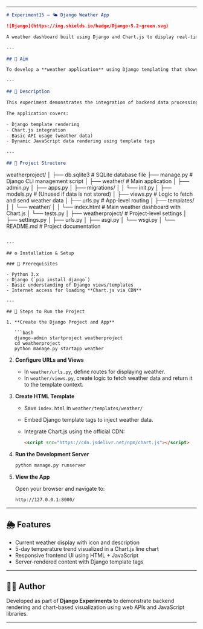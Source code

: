 
---

```markdown
# Experiment15 – 🌤️ Django Weather App

![Django](https://img.shields.io/badge/Django-5.2-green.svg)

A weather dashboard built using Django and Chart.js to display real-time and historical weather data. The application dynamically renders weather information using Django templates and visualizes temperature trends over the past 5 days using a responsive line chart.

---

## 🎯 Aim

To develop a **weather application** using Django templating that shows current weather conditions along with a **Chart.js-powered** line graph representing the last 5 days' temperature data.

---

## 📖 Description

This experiment demonstrates the integration of backend data processing in Django with frontend dynamic chart rendering using **Chart.js**. Users can view current weather information like temperature, description, and icon, along with a **visual history** of temperature changes.

The application covers:

- Django template rendering
- Chart.js integration
- Basic API usage (weather data)
- Dynamic JavaScript data rendering using template tags

---

## 🧱 Project Structure

```

weatherproject/
│
├── db.sqlite3                 # SQLite database file
├── manage.py                  # Django CLI management script
│
├── weather/                   # Main application
│   ├── admin.py
│   ├── apps.py
│   ├── migrations/
│   │   └── init.py
│   ├── models.py              # (Unused if data is not stored)
│   ├── views.py               # Logic to fetch and send weather data
│   ├── urls.py                # App-level routing
│   ├── templates/
│   │   └── weather/
│   │       └── index.html     # Main weather dashboard with Chart.js
│   └── tests.py
│
├── weatherproject/            # Project-level settings
│   ├── settings.py
│   ├── urls.py
│   ├── asgi.py
│   └── wsgi.py
│
└── README.md                  # Project documentation

````

---

## ⚙️ Installation & Setup

### 🔧 Prerequisites

- Python 3.x
- Django (`pip install django`)
- Basic understanding of Django views/templates
- Internet access for loading **Chart.js via CDN**

---

## 🚀 Steps to Run the Project

1. **Create the Django Project and App**

   ```bash
   django-admin startproject weatherproject
   cd weatherproject
   python manage.py startapp weather
````

2. **Configure URLs and Views**

   * In `weather/urls.py`, define routes for displaying weather.
   * In `weather/views.py`, create logic to fetch weather data and return it to the template context.

3. **Create HTML Template**

   * Save `index.html` in `weather/templates/weather/`
   * Embed Django template tags to inject weather data.
   * Integrate Chart.js using the official CDN:

     ```html
     <script src="https://cdn.jsdelivr.net/npm/chart.js"></script>
     ```

4. **Run the Development Server**

   ```bash
   python manage.py runserver
   ```

5. **View the App**

   Open your browser and navigate to:

   ```
   http://127.0.0.1:8000/
   ```

---

## 🌦️ Features

* Current weather display with icon and description
* 5-day temperature trend visualized in a Chart.js line chart
* Responsive frontend UI using HTML + JavaScript
* Server-rendered content with Django template tags

---

## 👨‍💻 Author

Developed as part of **Django Experiments** to demonstrate backend rendering and chart-based visualization using web APIs and JavaScript libraries.

---
